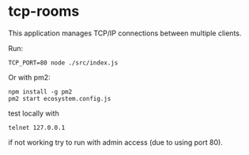 # tcp-rooms
This application manages TCP/IP connections between multiple clients.

Run:
```
TCP_PORT=80 node ./src/index.js
```



Or with pm2:
```
npm install -g pm2
pm2 start ecosystem.config.js
```

test locally with
```
telnet 127.0.0.1
```

if not working try to run with admin access (due to using port 80).
